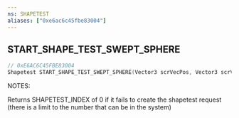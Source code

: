 ```yaml
---
ns: SHAPETEST
aliases: ["0xe6ac6c45fbe83004"]
---
```

## START_SHAPE_TEST_SWEPT_SPHERE

```c
// 0xE6AC6C45FBE83004
Shapetest START_SHAPE_TEST_SWEPT_SPHERE(Vector3 scrVecPos, Vector3 scrVecEndPos, float fRadius, int LOSFlags, Entity entity, int Options);
```

NOTES:

Returns SHAPETEST_INDEX of 0 if it fails to create the shapetest request (there is a limit to the number that can be in the system)


